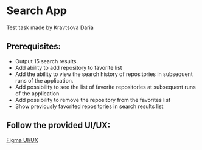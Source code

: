 # Search App

Test task made by Kravtsova Daria

## Prerequisites:

*    Output 15 search results.
*    Add ability to add repository to favorite list
*    Add the ability to view the search history of repositories in subsequent runs of the application.
*    Add possibility to see the list of favorite repositories at subsequent runs of the application
*    Add possibility to remove the repository from the favorites list
*    Show previously favorited repositories in search results list

## Follow the provided UI/UX:
[Figma UI/UX](https://www.figma.com/file/iuGFkvS9fSzClOvPVdKELI/Flutter-Test-Screens?node-id=2-2490&t=HZ0sQRJno9S5qhDh-0)